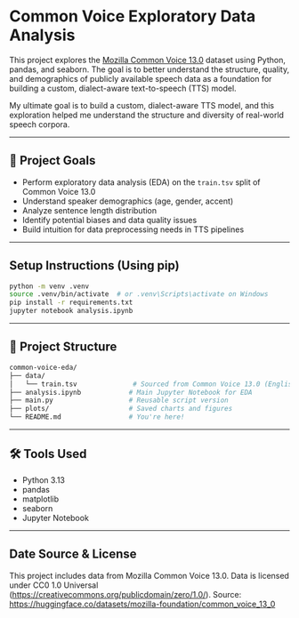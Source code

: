 # Common Voice Exploratory Data Analysis

This project explores the [Mozilla Common Voice 13.0](https://huggingface.co/datasets/mozilla-foundation/common_voice_13_0) dataset using Python, pandas, and seaborn. The goal is to better understand the structure, quality, and demographics of publicly available speech data as a foundation for building a custom, dialect-aware text-to-speech (TTS) model.

My ultimate goal is to build a custom, dialect-aware TTS model, and this exploration helped me understand the structure and diversity of real-world speech corpora.

---

## 📌 Project Goals

- Perform exploratory data analysis (EDA) on the `train.tsv` split of Common Voice 13.0
- Understand speaker demographics (age, gender, accent)
- Analyze sentence length distribution
- Identify potential biases and data quality issues
- Build intuition for data preprocessing needs in TTS pipelines

---

## Setup Instructions (Using pip)
```bash
python -m venv .venv
source .venv/bin/activate  # or .venv\Scripts\activate on Windows
pip install -r requirements.txt
jupyter notebook analysis.ipynb
```

---

## 📂 Project Structure

```bash
common-voice-eda/
├── data/
│   └── train.tsv              # Sourced from Common Voice 13.0 (English)
├── analysis.ipynb            # Main Jupyter Notebook for EDA
├── main.py   				  # Reusable script version
├── plots/                    # Saved charts and figures
└── README.md                 # You're here!
```

---

## 🛠️ Tools Used

- Python 3.13
- pandas
- matplotlib
- seaborn
- Jupyter Notebook

---

## Date Source & License
This project includes data from Mozilla Common Voice 13.0.
Data is licensed under CC0 1.0 Universal (https://creativecommons.org/publicdomain/zero/1.0/).
Source: https://huggingface.co/datasets/mozilla-foundation/common_voice_13_0